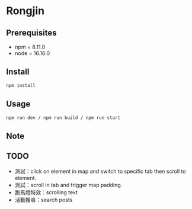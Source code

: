 # Rongjin #

## Prerequisites ##

- npm = 8.11.0
- node = 16.16.0

## Install ##

```sh
npm install
```

## Usage ##

```sh
npm run dev / npm run build / npm run start
```

## Note ##

## TODO ##

- 測試：click on element in map and switch to specific tab then scroll to element.
- 測試：scroll in tab and trigger map padding.
- 跑馬燈特效：scrolling text
- 活動搜尋：search posts
  